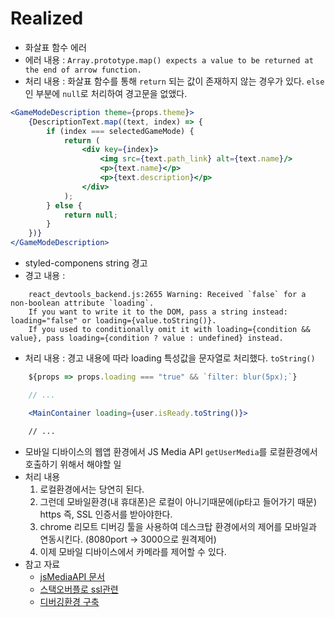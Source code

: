 # Realized

- 화살표 함수 에러
- 에러 내용 : `Array.prototype.map() expects a value to be returned at the end of arrow function.`
- 처리 내용 : 화살표 함수를 통해 `return` 되는 값이 존재하지 않는 경우가 있다. `else`인 부분에 `null`로 처리하여 경고문을 없앴다. 
```jsx
<GameModeDescription theme={props.theme}>
    {DescriptionText.map((text, index) => {
        if (index === selectedGameMode) {
            return (
                <div key={index}>
                    <img src={text.path_link} alt={text.name}/>
                    <p>{text.name}</p>
                    <p>{text.description}</p>
                </div>
            );
        } else {
            return null;
        }
    })}
</GameModeDescription>
```

- styled-componens string 경고
- 경고 내용 : 
```
    react_devtools_backend.js:2655 Warning: Received `false` for a non-boolean attribute `loading`.
    If you want to write it to the DOM, pass a string instead: loading="false" or loading={value.toString()}.
    If you used to conditionally omit it with loading={condition && value}, pass loading={condition ? value : undefined} instead.
```
- 처리 내용 : 경고 내용에 따라 loading 특성값을 문자열로 처리했다. `toString()`
```jsx
    ${props => props.loading === "true" && `filter: blur(5px);`}

    // ... 

    <MainContainer loading={user.isReady.toString()}>

    // ...
```

- 모바일 디바이스의 웹앱 환경에서 JS Media API `getUserMedia`를 로컬환경에서 호출하기 위해서 해야할 일
- 처리 내용
    1. 로컬환경에서는 당연히 된다.
    2. 그런데 모바일환경(내 휴대폰)은 로컬이 아니기때문에(ip타고 들어가기 때문) https 즉, SSL 인증서를 받아야한다.
    3. chrome 리모트 디버깅 툴을 사용하여 데스크탑 환경에서의 제어를 모바일과 연동시킨다. (8080port -> 3000으로 원격제어)
    4. 이제 모바일 디바이스에서 카메라를 제어할 수 있다.
- 참고 자료
    - [jsMediaAPI 문서](https://developer.mozilla.org/en-US/docs/Web/API/MediaDevices/getUserMedia#browser_compatibility)
    - [스택오버플로 ssl관련](https://stackoverflow.com/questions/51862313/navigator-getusermedia-not-working-on-android-chrome)
    - [디버깅환경 구축](https://uxdev.org/entry/%EC%95%88%EB%93%9C%EB%A1%9C%EC%9D%B4%EB%93%9C-%EA%B8%B0%EA%B8%B0%EB%A1%9C-%EB%AA%A8%EB%B0%94%EC%9D%BC%EC%9B%B9%ED%81%AC%EB%A1%AC-%EA%B0%9C%EB%B0%9C%EC%9E%90-%EB%AA%A8%EB%93%9CWeb-Inspector-%EB%94%94%EB%B2%84%EA%B9%85-%ED%99%98%EA%B2%BD-%EA%B5%AC%EC%B6%95%ED%95%98%EA%B8%B0)
    